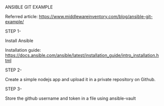 ANSIBLE GIT EXAMPLE

Referred article: https://www.middlewareinventory.com/blog/ansible-git-example/

STEP 1-

Install Ansible 

Installation guide: https://docs.ansible.com/ansible/latest/installation_guide/intro_installation.html

STEP 2-

Create a simple nodejs app and upload it in a private repository on Github.

STEP 3-

Store the github username and token in a file using ansible-vault
